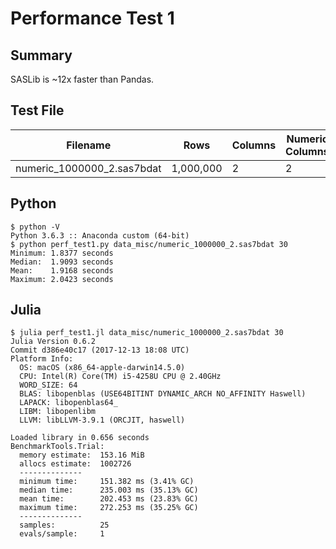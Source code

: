 # Performance Test 1

## Summary

SASLib is ~12x faster than Pandas.

## Test File

Filename|Rows|Columns|Numeric Columns|String Columns
--------|----|-------|---------------|--------------
numeric_1000000_2.sas7bdat|1,000,000|2|2|0

## Python
```
$ python -V
Python 3.6.3 :: Anaconda custom (64-bit)
$ python perf_test1.py data_misc/numeric_1000000_2.sas7bdat 30
Minimum: 1.8377 seconds
Median:  1.9093 seconds
Mean:    1.9168 seconds
Maximum: 2.0423 seconds
```

## Julia
```
$ julia perf_test1.jl data_misc/numeric_1000000_2.sas7bdat 30
Julia Version 0.6.2
Commit d386e40c17 (2017-12-13 18:08 UTC)
Platform Info:
  OS: macOS (x86_64-apple-darwin14.5.0)
  CPU: Intel(R) Core(TM) i5-4258U CPU @ 2.40GHz
  WORD_SIZE: 64
  BLAS: libopenblas (USE64BITINT DYNAMIC_ARCH NO_AFFINITY Haswell)
  LAPACK: libopenblas64_
  LIBM: libopenlibm
  LLVM: libLLVM-3.9.1 (ORCJIT, haswell)

Loaded library in 0.656 seconds
BenchmarkTools.Trial: 
  memory estimate:  153.16 MiB
  allocs estimate:  1002726
  --------------
  minimum time:     151.382 ms (3.41% GC)
  median time:      235.003 ms (35.13% GC)
  mean time:        202.453 ms (23.83% GC)
  maximum time:     272.253 ms (35.25% GC)
  --------------
  samples:          25
  evals/sample:     1
```



